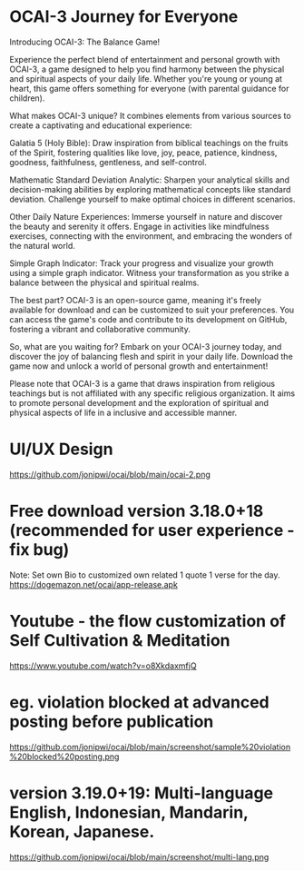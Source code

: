 # OCAI-3 Journey for Everyone

Introducing OCAI-3: The Balance Game!

Experience the perfect blend of entertainment and personal growth with OCAI-3, a game designed to help you find harmony between the physical and spiritual aspects of your daily life. Whether you're young or young at heart, this game offers something for everyone (with parental guidance for children).

What makes OCAI-3 unique? It combines elements from various sources to create a captivating and educational experience:

Galatia 5 (Holy Bible): Draw inspiration from biblical teachings on the fruits of the Spirit, fostering qualities like love, joy, peace, patience, kindness, goodness, faithfulness, gentleness, and self-control.

Mathematic Standard Deviation Analytic: Sharpen your analytical skills and decision-making abilities by exploring mathematical concepts like standard deviation. Challenge yourself to make optimal choices in different scenarios.

Other Daily Nature Experiences: Immerse yourself in nature and discover the beauty and serenity it offers. Engage in activities like mindfulness exercises, connecting with the environment, and embracing the wonders of the natural world.

Simple Graph Indicator: Track your progress and visualize your growth using a simple graph indicator. Witness your transformation as you strike a balance between the physical and spiritual realms.

The best part? OCAI-3 is an open-source game, meaning it's freely available for download and can be customized to suit your preferences. You can access the game's code and contribute to its development on GitHub, fostering a vibrant and collaborative community.

So, what are you waiting for? Embark on your OCAI-3 journey today, and discover the joy of balancing flesh and spirit in your daily life. Download the game now and unlock a world of personal growth and entertainment!

Please note that OCAI-3 is a game that draws inspiration from religious teachings but is not affiliated with any specific religious organization. It aims to promote personal development and the exploration of spiritual and physical aspects of life in a inclusive and accessible manner.

# UI/UX Design
https://github.com/jonipwi/ocai/blob/main/ocai-2.png

# Free download version 3.18.0+18 (recommended for user experience - fix bug)
Note: Set own Bio to customized own related 1 quote 1 verse for the day.
https://dogemazon.net/ocai/app-release.apk 

# Youtube - the flow customization of Self Cultivation & Meditation 
https://www.youtube.com/watch?v=o8XkdaxmfjQ

# eg. violation blocked at advanced posting before publication
https://github.com/jonipwi/ocai/blob/main/screenshot/sample%20violation%20blocked%20posting.png

# version 3.19.0+19: Multi-language English, Indonesian, Mandarin, Korean, Japanese.
https://github.com/jonipwi/ocai/blob/main/screenshot/multi-lang.png